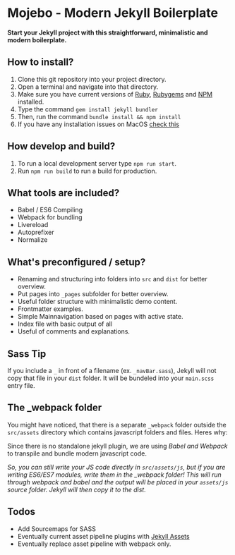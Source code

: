 # Mojebo -  Modern Jekyll Boilerplate

**Start your Jekyll project with this straightforward, minimalistic and modern boilerplate.**

## How to install?

1. Clone this git repository into your project directory.
2. Open a terminal and navigate into that directory.
3. Make sure you have current versions of [Ruby](https://www.ruby-lang.org/en/downloads/), [Rubygems](https://rubygems.org/pages/download) and [NPM](https://www.npmjs.com) installed.
4. Type the command `gem install jekyll bundler`
5. Then, run the command `bundle install && npm install`
6. If you have any installation issues on MacOS [check this](https://stackoverflow.com/a/26600110)

## How develop and build?

1. To run a local development server type `npm run start`.
2. Run `npm run build` to run a build for production.

## What tools are included?

- Babel / ES6 Compiling
- Webpack for bundling
- Livereload
- Autoprefixer
- Normalize

## What's preconfigured / setup?

- Renaming and structuring into folders into `src` and `dist` for better overview.
- Put pages into `_pages` subfolder for better overview.
- Useful folder structure with minimalistic demo content.
- Frontmatter examples.
- Simple Mainnavigation based on pages with active state.
- Index file with basic output of all
- Useful of comments and explanations.

## Sass Tip

If you include a `_` in front of a filename (ex. `_navBar.sass`), Jekyll will not copy that file in your `dist` folder. It will be bundeled into your `main.scss` entry file.

## The \_webpack folder

You might have noticed, that there is a separate `_webpack` folder outside the `src/assets` directory which contains javascript folders and files. Heres why:

Since there is no standalone jekyll plugin, we are using *Babel and Webpack* to transpile and bundle modern javascript code.

*So, you can still write your JS code directly in `src/assets/js`, but if you are writing ES6/ES7 modules, write them in the \_webpack folder! This will run through webpack and babel and the output will be placed in your `assets/js` source folder. Jekyll will then copy it to the dist.*

## Todos

- Add Sourcemaps for SASS
- Eventually current asset pipeline plugins with [Jekyll Assets](https://github.com/envygeeks/jekyll-assets)
- Eventually replace asset pipeline with webpack only.
